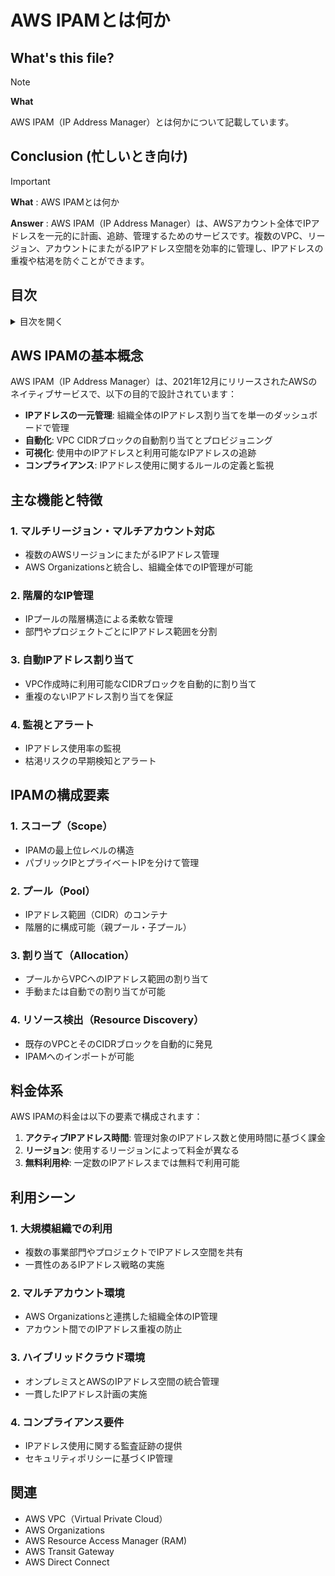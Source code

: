 # AWS IPAMとは何か

## What's this file?
> [!NOTE]
> **What**
> 
> AWS IPAM（IP Address Manager）とは何かについて記載しています。

## Conclusion (忙しいとき向け)
> [!IMPORTANT]
> **What** : AWS IPAMとは何か
> 
> **Answer** : AWS IPAM（IP Address Manager）は、AWSアカウント全体でIPアドレスを一元的に計画、追跡、管理するためのサービスです。複数のVPC、リージョン、アカウントにまたがるIPアドレス空間を効率的に管理し、IPアドレスの重複や枯渇を防ぐことができます。

## 目次

<details>
<summary>目次を開く</summary>

- [AWS IPAMの基本概念](#aws-ipamの基本概念)
- [主な機能と特徴](#主な機能と特徴)
- [IPAMの構成要素](#ipamの構成要素)
- [料金体系](#料金体系)
- [利用シーン](#利用シーン)

</details>

## AWS IPAMの基本概念

AWS IPAM（IP Address Manager）は、2021年12月にリリースされたAWSのネイティブサービスで、以下の目的で設計されています：

- **IPアドレスの一元管理**: 組織全体のIPアドレス割り当てを単一のダッシュボードで管理
- **自動化**: VPC CIDRブロックの自動割り当てとプロビジョニング
- **可視化**: 使用中のIPアドレスと利用可能なIPアドレスの追跡
- **コンプライアンス**: IPアドレス使用に関するルールの定義と監視

## 主な機能と特徴

### 1. マルチリージョン・マルチアカウント対応
- 複数のAWSリージョンにまたがるIPアドレス管理
- AWS Organizationsと統合し、組織全体でのIP管理が可能

### 2. 階層的なIP管理
- IPプールの階層構造による柔軟な管理
- 部門やプロジェクトごとにIPアドレス範囲を分割

### 3. 自動IPアドレス割り当て
- VPC作成時に利用可能なCIDRブロックを自動的に割り当て
- 重複のないIPアドレス割り当てを保証

### 4. 監視とアラート
- IPアドレス使用率の監視
- 枯渇リスクの早期検知とアラート

## IPAMの構成要素

### 1. スコープ（Scope）
- IPAMの最上位レベルの構造
- パブリックIPとプライベートIPを分けて管理

### 2. プール（Pool）
- IPアドレス範囲（CIDR）のコンテナ
- 階層的に構成可能（親プール・子プール）

### 3. 割り当て（Allocation）
- プールからVPCへのIPアドレス範囲の割り当て
- 手動または自動での割り当てが可能

### 4. リソース検出（Resource Discovery）
- 既存のVPCとそのCIDRブロックを自動的に発見
- IPAMへのインポートが可能

## 料金体系

AWS IPAMの料金は以下の要素で構成されます：

1. **アクティブIPアドレス時間**: 管理対象のIPアドレス数と使用時間に基づく課金
2. **リージョン**: 使用するリージョンによって料金が異なる
3. **無料利用枠**: 一定数のIPアドレスまでは無料で利用可能

## 利用シーン

### 1. 大規模組織での利用
- 複数の事業部門やプロジェクトでIPアドレス空間を共有
- 一貫性のあるIPアドレス戦略の実施

### 2. マルチアカウント環境
- AWS Organizationsと連携した組織全体のIP管理
- アカウント間でのIPアドレス重複の防止

### 3. ハイブリッドクラウド環境
- オンプレミスとAWSのIPアドレス空間の統合管理
- 一貫したIPアドレス計画の実施

### 4. コンプライアンス要件
- IPアドレス使用に関する監査証跡の提供
- セキュリティポリシーに基づくIP管理

## 関連
- AWS VPC（Virtual Private Cloud）
- AWS Organizations
- AWS Resource Access Manager (RAM)
- AWS Transit Gateway
- AWS Direct Connect